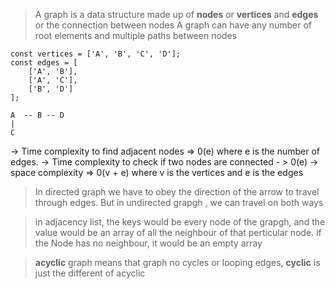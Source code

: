 > A graph is a data structure made up of **nodes** or **vertices** and **edges** or the connection between nodes
> A graph can have any number of root elements and multiple paths between nodes

```
const vertices = ['A', 'B', 'C', 'D'];
const edges = [
    ['A', 'B'],
    ['A', 'C'],
    ['B', 'D']
];

A  -- B -- D
|
C

```

-> Time complexity to find adjacent nodes => 0(e) where e is the number of edges.
-> Time complexity to check if two nodes are connected - > 0(e)
-> space complexity => 0(v + e) where v is the vertices and e is the edges

> In directed graph we have to obey the direction of the arrow to travel through edges. But in undirected grapgh , we can travel on both ways

> in adjacency list, the keys would be every node of the grapgh, and the value would be an array of all the neighbour of that perticular node. if the Node has no neighbour, it would be an empty array

> **acyclic** graph means that graph no cycles or looping edges, **cyclic** is just the different of acyclic
